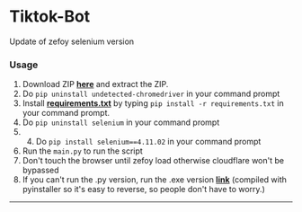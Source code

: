 # Tiktok-Bot
Update of zefoy selenium version
### Usage

1. Download ZIP <a href="https://github.com/platipus9999/Tiktok-Bot/archive/refs/heads/main.zip">**here**</a> and extract the ZIP.
2. Do `pip uninstall undetected-chromedriver` in your command prompt
3. Install <a href="https://github.com/platipus9999/Tiktok-Bot/blob/main/requirements.txt">**requirements.txt**</a> by typing `pip install -r requirements.txt` in your command prompt.
4. Do `pip uninstall selenium` in your command prompt
5. 4. Do `pip install selenium==4.11.02` in your command prompt
6. Run the `main.py` to run the script
7. Don't touch the browser until zefoy load otherwise cloudflare won't be bypassed
8. If you can't run the .py version, run the .exe version <a href="https://mega.nz/file/Kx5hFJbQ#hUDdEZI1-M6WfesjI0KSJ3UOEc8Z0F-nO_7iQxQaR1E">**link**</a> (compiled with pyinstaller so it's easy to reverse, so people don't have to worry.)
--------------------------------------
